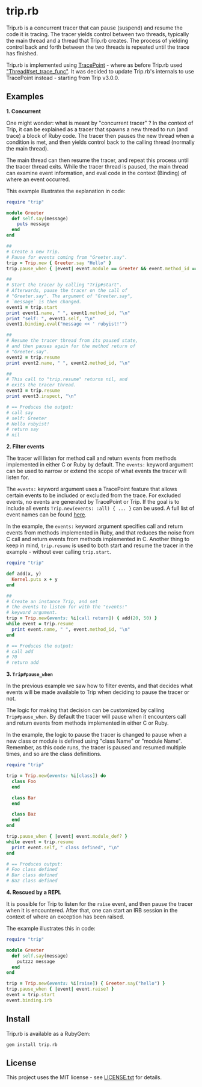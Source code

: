 # <a id='top'>trip.rb</a>

Trip.rb is a concurrent tracer that can pause (suspend) and resume the code
it is tracing. The tracer yields control between two threads, typically
the main thread and a thread that Trip.rb creates. The process of yielding
control back and forth between the two threads is repeated until the trace
has finished.

Trip.rb is implemented using [TracePoint](https://docs.w3cub.com/ruby~3/tracepoint) -
where as before Trip.rb used ["Thread#set_trace_func"](https://docs.w3cub.com/ruby~3/thread#method-i-set_trace_func). It was decided to update Trip.rb's internals
to use TracePoint instead - starting from Trip v3.0.0.

## Examples

**1. Concurrent**

One might wonder: what is meant by "concurrent tracer" ? In the context of Trip,
it can be explained as a tracer that spawns a new thread to run (and trace) a
block of Ruby code. The tracer then pauses the new thread when a condition is met,
and then yields control back to the calling thread (normally the main thread).

The main thread can then resume the tracer, and repeat this process until the
tracer thread exits. While the tracer thread is paused, the main thread can examine
event information, and eval code in the context (Binding) of where an event occurred.

This example illustrates the explanation in code:

```ruby
require "trip"

module Greeter
  def self.say(message)
    puts message
  end
end

##
# Create a new Trip.
# Pause for events coming from "Greeter.say".
trip = Trip.new { Greeter.say "Hello" }
trip.pause_when { |event| event.module == Greeter && event.method_id == :say }

##
# Start the tracer by calling "Trip#start".
# Afterwards, pause the tracer on the call of
# "Greeter.say". The argument of "Greeter.say",
# `message` is then changed.
event1 = trip.start
print event1.name, " ", event1.method_id, "\n"
print "self: ", event1.self, "\n"
event1.binding.eval("message << ' rubyist!'")

##
# Resume the tracer thread from its paused state,
# and then pauses again for the method return of
# "Greeter.say".
event2 = trip.resume
print event2.name, " ", event2.method_id, "\n"

##
# This call to "trip.resume" returns nil, and
# exits the tracer thread.
event3 = trip.resume
print event3.inspect, "\n"

# == Produces the output:
# call say
# self: Greeter
# Hello rubyist!
# return say
# nil
```

**2. Filter events**

The tracer will listen for method call and return events from methods
implemented in either C or Ruby by default. The `events:` keyword
argument can be used to narrow or extend the scope of what events the
tracer will listen for.

The `events:` keyword argument uses a TracePoint feature
that allows certain events to be included or excluded from
the trace. For excluded events, no events are generated by
TracePoint or Trip. If the goal is to include all events
`Trip.new(events: :all) { ... }` can be used. A full list of
event names can be found [here](https://docs.w3cub.com/ruby~3/tracepoint#class-TracePoint-label-Events).

In the example, the `events:` keyword argument specifies call and
return events from methods implemented in Ruby, and that reduces the
noise from C call and return events from methods implemented in C. Another
thing to keep in mind, `trip.resume` is used to both start and resume
the tracer in the example - without ever calling `trip.start`.

```ruby
require "trip"

def add(x, y)
  Kernel.puts x + y
end

##
# Create an instance Trip, and set
# the events to listen for with the "events:"
# keyword argument.
trip = Trip.new(events: %i[call return]) { add(20, 50) }
while event = trip.resume
  print event.name, " ", event.method_id, "\n"
end

# == Produces the output:
# call add
# 70
# return add
```

**3. `Trip#pause_when`**

In the previous example we saw how to filter events,
and that decides what events will be made available
to Trip when deciding to pause the tracer or not.

The logic for making that decision can be customized by
calling `Trip#pause_when`. By default the tracer will
pause when it encounters call and return events from methods
implemented in either C or Ruby.

In the example, the logic to pause the tracer is changed to pause
when a new class or module is defined using "class Name" or "module Name".
Remember, as this code runs, the tracer is paused and resumed multiple times,
and so are the class definitions.

```ruby
require "trip"

trip = Trip.new(events: %i[class]) do
  class Foo
  end

  class Bar
  end

  class Baz
  end
end

trip.pause_when { |event| event.module_def? }
while event = trip.resume
  print event.self, " class defined", "\n"
end

# == Produces output:
# Foo class defined
# Bar class defined
# Baz class defined
```

**4. Rescued by a REPL**

It is possible for Trip to listen for the `raise` event, and
then pause the tracer when it is encountered. After that, one can
start an IRB session in the context of where an exception has
been raised.

The example illustrates this in code:

```ruby
require "trip"

module Greeter
  def self.say(message)
    putzzz message
  end
end

trip = Trip.new(events: %i[raise]) { Greeter.say("hello") }
trip.pause_when { |event| event.raise? }
event = trip.start
event.binding.irb
```

## Install

Trip.rb is available as a RubyGem:

    gem install trip.rb

## <a id='license'>License</a>

This project uses the MIT license - see [LICENSE.txt](./LICENSE.txt) for details.
